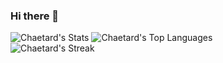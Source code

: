 ### Hi there 👋


![Chaetard's Stats](https://github-readme-stats.vercel.app/api?username=Chaetard&theme=vue-dark&show_icons=true&hide_border=true&count_private=true) 
![Chaetard's Top Languages](https://github-readme-stats.vercel.app/api/top-langs/?username=Chaetard&theme=vue-dark&show_icons=true&hide_border=true&layout=compact) <br>
![Chaetard's Streak](https://github-readme-streak-stats.herokuapp.com/?user=Chaetard&theme=vue-dark&hide_border=true) <br>


